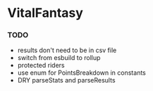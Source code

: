 # VitalFantasy

### TODO

- results don't need to be in csv file
- switch from esbuild to rollup
- protected riders
- use enum for PointsBreakdown in constants
- DRY parseStats and parseResults
